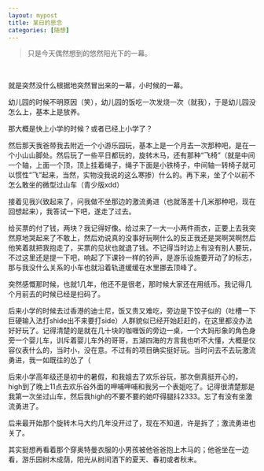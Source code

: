 ```yaml
---
layout: mypost
title: 某日的思念
categories: [随想]
---
```


> 只是今天偶然想到的悠然阳光下的一幕。

<br>

就是突然没什么根据地突然冒出来的一幕，小时候的一幕。

幼儿园的时候不明原因（笑），幼儿园的饭吃一次发烧一次（就我），于是幼儿园没怎么上，基本上是放养。

那大概是快上小学的时候？或者已经上小学了？

然后那天我爸带我去附近一个小游乐园玩，基本上是一个月去一次那种吧，是在一个小山山脚处。然后玩了一些平日都玩的，旋转木马，还有那种“飞椅”（就是中间一个轴，上面一个顶，顶上挂着绳子，绳子下面是小铁椅子，中间轴一转椅子就可以惯性“飞”起来，当然，实物没我说的这么寒掺）什么的。再下来，坐了个以前不怎么敢坐的微型过山车（青少版xdd）

接着见我兴致起来了，问我做不坐那边的激流勇进（也就落差十几米那种吧，现在回想起来），我答试一下吧，遂走了过去。

给买票的付了钱，两块？我记得好像。给过来了一大一小两件雨衣，正要上去我突然原地哭起来了不敢上，然后劝说真的没事好玩啊什么的反正我还是哭啊哭啊然后他笑着就把我抱走了，买票的见状也就退了钱。不记得当时边上有没有别人要玩，不过这里还是提一下吧，响起了下课铃一样的铃声，是游乐设施要开动了的标志，那与我没什么关系的小车也就沿着轨道缓缓在水里挪去顶峰了。

突然感慨那时候，也就1几年，他还不是很老，那时候大家还在用纸币。我记得几个月前去的时候已经是扫码了。

后来小学的时候去过香港的迪士尼，饭又贵又难吃，旁边是下饺子似的（吐槽一下巨硬输入法打shide出不来要打side）人群貌似已经开始赶赶的，在这里都没办法好好玩了。记得清楚的是就在几十块的咖喱饭的旁边一桌，一个大妈形象的角色身旁一个婴儿车，训斥着婴儿车外的哥哥，五湖四海的方言我也听不大懂，大概是仪容仪表什么的，当时小，没在意。不过有的项目确实挺好玩。当时问去不去玩激流勇进，我一如既往的怂了（

后来小学高年级还是初中的暑假，和我姐去了欢乐谷玩，那次倒真挺开心的，high到了晚上11点去欢乐谷外面的呷哺呷哺和我另一个表姐吃了。记得很清楚那是我第一次坐过山车，然后我high的不要不要的她吓得腿抖2333。忘了有没有坐激流勇进了。

后来最开始那个旋转木马大约几年没开过了，现在不知道，许是拆了；激流勇进也关了。

其实挺想再看着那个穿奥特曼衣服的小男孩被他爸爸抱上木马的；他爸坐在一边看，游乐园树木成荫，阳光从树间洒下的夏天、春初或者秋末。


